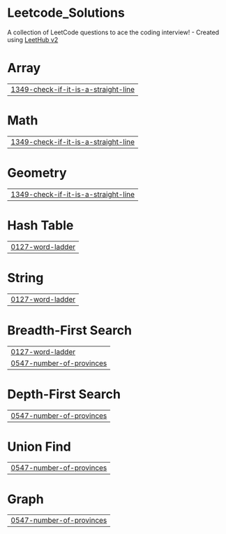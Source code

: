 # Leetcode_Solutions
A collection of LeetCode questions to ace the coding interview! - Created using [LeetHub v2](https://github.com/arunbhardwaj/LeetHub-2.0)


# Array
|  |
| ------- |
| [1349-check-if-it-is-a-straight-line](https://github.com/Shorya-Dixit/Leetcode_Solutions/tree/master/1349-check-if-it-is-a-straight-line) |
# Math
|  |
| ------- |
| [1349-check-if-it-is-a-straight-line](https://github.com/Shorya-Dixit/Leetcode_Solutions/tree/master/1349-check-if-it-is-a-straight-line) |
# Geometry
|  |
| ------- |
| [1349-check-if-it-is-a-straight-line](https://github.com/Shorya-Dixit/Leetcode_Solutions/tree/master/1349-check-if-it-is-a-straight-line) |
# Hash Table
|  |
| ------- |
| [0127-word-ladder](https://github.com/Shorya-Dixit/Leetcode_Solutions/tree/master/0127-word-ladder) |
# String
|  |
| ------- |
| [0127-word-ladder](https://github.com/Shorya-Dixit/Leetcode_Solutions/tree/master/0127-word-ladder) |
# Breadth-First Search
|  |
| ------- |
| [0127-word-ladder](https://github.com/Shorya-Dixit/Leetcode_Solutions/tree/master/0127-word-ladder) |
| [0547-number-of-provinces](https://github.com/Shorya-Dixit/Leetcode_Solutions/tree/master/0547-number-of-provinces) |
# Depth-First Search
|  |
| ------- |
| [0547-number-of-provinces](https://github.com/Shorya-Dixit/Leetcode_Solutions/tree/master/0547-number-of-provinces) |
# Union Find
|  |
| ------- |
| [0547-number-of-provinces](https://github.com/Shorya-Dixit/Leetcode_Solutions/tree/master/0547-number-of-provinces) |
# Graph
|  |
| ------- |
| [0547-number-of-provinces](https://github.com/Shorya-Dixit/Leetcode_Solutions/tree/master/0547-number-of-provinces) |